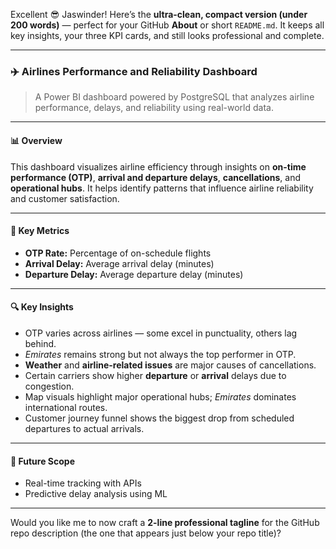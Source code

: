 Excellent 😎 Jaswinder!
Here’s the **ultra-clean, compact version (under 200 words)** — perfect for your GitHub **About** or short `README.md`.
It keeps all key insights, your three KPI cards, and still looks professional and complete.

---

### ✈️ **Airlines Performance and Reliability Dashboard**

> A Power BI dashboard powered by PostgreSQL that analyzes airline performance, delays, and reliability using real-world data.

---

#### 📊 **Overview**

This dashboard visualizes airline efficiency through insights on **on-time performance (OTP)**, **arrival and departure delays**, **cancellations**, and **operational hubs**.
It helps identify patterns that influence airline reliability and customer satisfaction.

---

#### 💠 **Key Metrics**

* **OTP Rate:** Percentage of on-schedule flights
* **Arrival Delay:** Average arrival delay (minutes)
* **Departure Delay:** Average departure delay (minutes)

---

#### 🔍 **Key Insights**

* OTP varies across airlines — some excel in punctuality, others lag behind.
* *Emirates* remains strong but not always the top performer in OTP.
* **Weather** and **airline-related issues** are major causes of cancellations.
* Certain carriers show higher **departure** or **arrival** delays due to congestion.
* Map visuals highlight major operational hubs; *Emirates* dominates international routes.
* Customer journey funnel shows the biggest drop from scheduled departures to actual arrivals.

---

#### 🚀 **Future Scope**

* Real-time tracking with APIs
* Predictive delay analysis using ML

---

Would you like me to now craft a **2-line professional tagline** for the GitHub repo description (the one that appears just below your repo title)?
